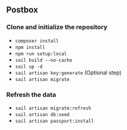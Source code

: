 ## Postbox

### Clone and initialize the repository
* `composer install`
* `npm install`
* `npm run setup:local`
* `sail build --no-cache`
* `sail up -d`
* `sail artisan key:generate` (Optional step)
* `sail artisan migrate`

### Refresh the data
* `sail artisan migrate:refresh`
* `sail artisan db:seed`
* `sail artisan passport:install`
